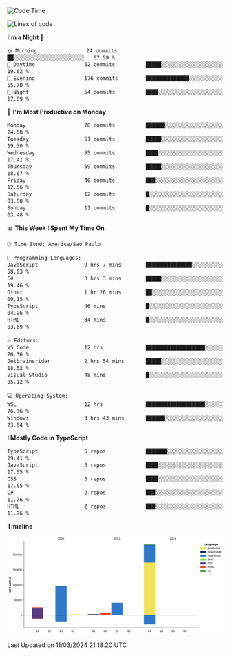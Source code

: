 <!--START_SECTION:waka-->
![Code Time](http://img.shields.io/badge/Code%20Time-2%2C347%20hrs%2019%20mins-blue)

![Lines of code](https://img.shields.io/badge/From%20Hello%20World%20I%27ve%20Written-408.6%20thousand%20lines%20of%20code-blue)

**I'm a Night 🦉** 

```text
🌞 Morning                24 commits          ██░░░░░░░░░░░░░░░░░░░░░░░   07.59 % 
🌆 Daytime                62 commits          █████░░░░░░░░░░░░░░░░░░░░   19.62 % 
🌃 Evening                176 commits         ██████████████░░░░░░░░░░░   55.70 % 
🌙 Night                  54 commits          ████░░░░░░░░░░░░░░░░░░░░░   17.09 % 
```
📅 **I'm Most Productive on Monday** 

```text
Monday                   78 commits          ██████░░░░░░░░░░░░░░░░░░░   24.68 % 
Tuesday                  61 commits          █████░░░░░░░░░░░░░░░░░░░░   19.30 % 
Wednesday                55 commits          ████░░░░░░░░░░░░░░░░░░░░░   17.41 % 
Thursday                 59 commits          █████░░░░░░░░░░░░░░░░░░░░   18.67 % 
Friday                   40 commits          ███░░░░░░░░░░░░░░░░░░░░░░   12.66 % 
Saturday                 12 commits          █░░░░░░░░░░░░░░░░░░░░░░░░   03.80 % 
Sunday                   11 commits          █░░░░░░░░░░░░░░░░░░░░░░░░   03.48 % 
```


📊 **This Week I Spent My Time On** 

```text
🕑︎ Time Zone: America/Sao_Paulo

💬 Programming Languages: 
JavaScript               9 hrs 7 mins        ███████████████░░░░░░░░░░   58.03 % 
C#                       3 hrs 3 mins        █████░░░░░░░░░░░░░░░░░░░░   19.46 % 
Other                    1 hr 26 mins        ██░░░░░░░░░░░░░░░░░░░░░░░   09.15 % 
TypeScript               46 mins             █░░░░░░░░░░░░░░░░░░░░░░░░   04.96 % 
HTML                     34 mins             █░░░░░░░░░░░░░░░░░░░░░░░░   03.69 % 

🔥 Editors: 
VS Code                  12 hrs              ███████████████████░░░░░░   76.36 % 
Jetbrainsrider           2 hrs 54 mins       █████░░░░░░░░░░░░░░░░░░░░   18.52 % 
Visual Studio            48 mins             █░░░░░░░░░░░░░░░░░░░░░░░░   05.12 % 

💻 Operating System: 
WSL                      12 hrs              ███████████████████░░░░░░   76.36 % 
Windows                  3 hrs 43 mins       ██████░░░░░░░░░░░░░░░░░░░   23.64 % 
```

**I Mostly Code in TypeScript** 

```text
TypeScript               5 repos             ███████░░░░░░░░░░░░░░░░░░   29.41 % 
JavaScript               3 repos             ████░░░░░░░░░░░░░░░░░░░░░   17.65 % 
CSS                      3 repos             ████░░░░░░░░░░░░░░░░░░░░░   17.65 % 
C#                       2 repos             ███░░░░░░░░░░░░░░░░░░░░░░   11.76 % 
HTML                     2 repos             ███░░░░░░░░░░░░░░░░░░░░░░   11.76 % 
```



**Timeline**

![Lines of Code chart](https://raw.githubusercontent.com/jonhoffmam/jonhoffmam/master/assets/bar_graph.png)


 Last Updated on 11/03/2024 21:18:20 UTC
<!--END_SECTION:waka-->
